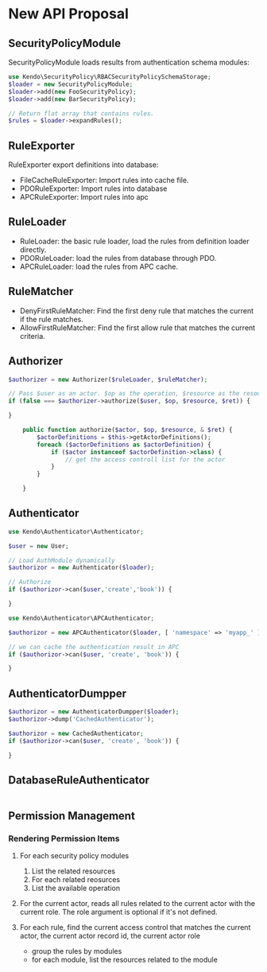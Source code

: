 New API Proposal
======================

SecurityPolicyModule
----------------
SecurityPolicyModule loads results from authentication schema modules:

```php
use Kendo\SecurityPolicy\RBACSecurityPolicySchemaStorage;
$loader = new SecurityPolicyModule;
$loader->add(new FooSecurityPolicy);
$loader->add(new BarSecurityPolicy);

// Return flat array that contains rules.
$rules = $loader->expandRules();
```

RuleExporter
------------------
RuleExporter export definitions into database:

- FileCacheRuleExporter: Import rules into cache file.
- PDORuleExporter: Import rules into database
- APCRuleExporter: Import rules into apc

RuleLoader
------------------

- RuleLoader: the basic rule loader, load the rules from definition loader directly.
- PDORuleLoader: load the rules from database through PDO.
- APCRuleLoader: load the rules from APC cache.


RuleMatcher
------------------

- DenyFirstRuleMatcher: Find the first deny rule that matches the current if the rule matches.
- AllowFirstRuleMatcher: Find the first allow rule that matches the current criteria.


Authorizer
------------------

```php
$authorizer = new Authorizer($ruleLoader, $ruleMatcher);

// Pass $user as an actor. $op as the operation, $resource as the resource
if (false === $authorizer->authorize($user, $op, $resource, $ret)) {

}
```

```php
    public function authorize($actor, $op, $resource, & $ret) {
        $actorDefinitions = $this->getActorDefinitions();
        foreach ($actorDefinitions as $actorDefinition) {
            if ($actor instanceof $actorDefinition->class) {
                // get the access controll list for the actor
            }
        }

    }
```




Authenticator
--------------

```php
use Kendo\Authenticator\Authenticator;

$user = new User;

// Load AuthModule dynamically
$authorizor = new Authenticator($loader);

// Authorize
if ($authorizor->can($user,'create','book')) {

}
```


```php
use Kendo\Authenticator\APCAuthenticator;

$authorizor = new APCAuthenticator($loader, [ 'namespace' => 'myapp_' ]);

// we can cache the authentication result in APC
if ($authorizor->can($user, 'create', 'book')) {

}
```




AuthenticatorDumpper
---------------------

```php
$authorizor = new AuthenticatorDumpper($loader);
$authorizor->dump('CachedAuthenticator');

$authorizor = new CachedAuthenticator;
if ($authorizor->can($user, 'create', 'book')) {

}
```

DatabaseRuleAuthenticator
-------------------------

```php

```




Permission Management
--------------------------

### Rendering Permission Items


1. For each security policy modules
    1. List the related resources
    2. For each related reosurces
    3. List the available operation


1. For the current actor, reads all rules related to the current actor with the current role. The role argument is optional if it's not defined.

2. For each rule, find the current access control that matches the current actor, the current actor record id, the current actor role

    - group the rules by modules
    - for each module, list the resources related to the module











